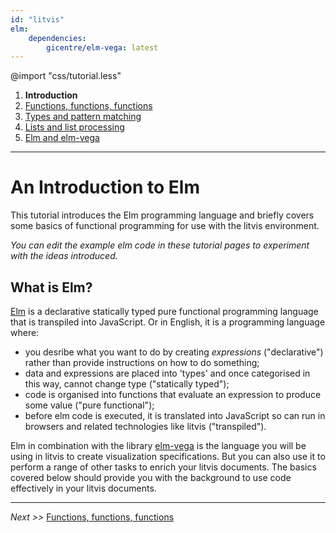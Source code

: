 ```yaml
---
id: "litvis"
elm:
    dependencies:
        gicentre/elm-vega: latest
---
```


@import "css/tutorial.less"

1.  **Introduction**
2.  [Functions, functions, functions](elmIntroduction2.md)
3.  [Types and pattern matching](elmIntroduction3.md)
4.  [Lists and list processing](elmIntroduction4.md)
5.  [Elm and elm-vega](elmIntroduction5.md)

---

# An Introduction to Elm

This tutorial introduces the Elm programming language and briefly covers some basics of functional programming for use with the litvis environment.

_You can edit the example elm code in these tutorial pages to experiment with the ideas introduced._

## What is Elm?

[Elm](http://elm-lang.org) is a declarative statically typed pure functional programming language that is transpiled into JavaScript.
Or in English, it is a programming language where:

*   you desribe what you want to do by creating _expressions_ ("declarative") rather than provide instructions on how to do something;
*   data and expressions are placed into 'types' and once categorised in this way, cannot change type ("statically typed");
*   code is organised into functions that evaluate an expression to produce some value ("pure functional");
*   before elm code is executed, it is translated into JavaScript so can run in browsers and related technologies like litvis ("transpiled").

Elm in combination with the library [elm-vega](http://package.elm-lang.org/packages/gicentre/elm-vega/latest) is the language you will be using in litvis to create visualization specifications.
But you can also use it to perform a range of other tasks to enrich your litvis documents.
The basics covered below should provide you with the background to use code effectively in your litvis documents.

---

_Next >>_ [Functions, functions, functions](elmIntroduction2.md)
